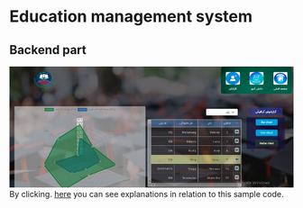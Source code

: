 # Education management system
## Backend part
![Education management system](school1.png)
By clicking. [here](https://reza-pishva.github.io/2-School-VueJS/) you can see explanations in relation to this sample code.
